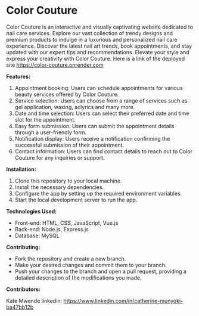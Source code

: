 # Color Couture

Color Couture is an interactive and visually captivating website dedicated to nail care services. Explore our vast collection of trendy designs and premium products to indulge in a luxurious and personalized nail care experience. Discover the latest nail art trends, book appointments, and stay updated with our expert tips and recommendations. Elevate your style and express your creativity with Color Couture.
Here is a link of the deployed site https://color-couture.onrender.com

**Features:**

1. Appointment booking: Users can schedule appointments for various beauty services offered by Color Couture.
2. Service selection: Users can choose from a range of services such as gel application, waxing, aclyrics and many more.
3. Date and time selection: Users can select their preferred date and time slot for the appointment.
4. Easy form submission: Users can submit the appointment details through a user-friendly form.
5. Notification display: Users receive a notification confirming the successful submission of their appointment.
6. Contact information: Users can find contact details to reach out to Color Couture for any inquiries or support.

**Installation:**

1. Clone this repository to your local machine.
2. Install the necessary dependencies.
3. Configure the app by setting up the required environment variables.
4. Start the local development server to run the app.

**Technologies Used:**

- Front-end: HTML, CSS, JavaScript, Vue.js
- Back-end: Node.js, Express.js
- Database: MySQL

**Contributing:**

- Fork the repository and create a new branch.
- Make your desired changes and commit them to your branch.
- Push your changes to the branch and open a pull request, providing a detailed description of the modifications you made.

**Contributors:**

Kate Mwende
linkedin: https://www.linkedin.com/in/catherine-munyoki-ba47bb12b
